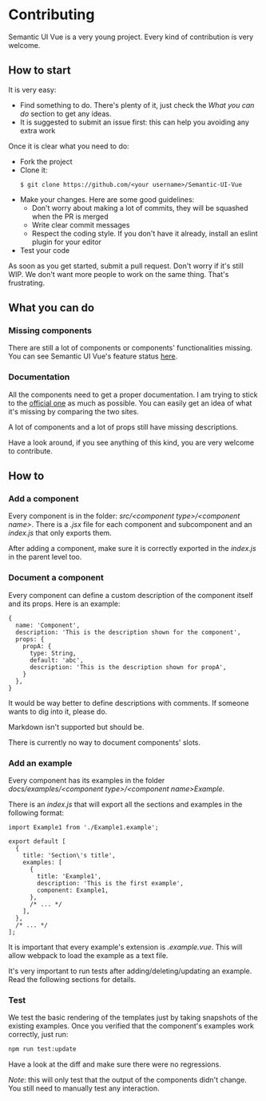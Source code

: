 # Contributing

Semantic UI Vue is a very young project. Every kind of contribution is very welcome.

## How to start

It is very easy:

* Find something to do. There's plenty of it, just check the *What you can do* section to get any ideas.
* It is suggested to submit an issue first: this can help you avoiding any extra work

Once it is clear what you need to do:

* Fork the project
* Clone it:
  ```
  $ git clone https://github.com/<your username>/Semantic-UI-Vue
  ```
* Make your changes. Here are some good guidelines:
  * Don't worry about making a lot of commits, they will be squashed when the PR is merged
  * Write clear commit messages
  * Respect the coding style. If you don't have it already, install an eslint plugin for your editor
* Test your code

As soon as you get started, submit a pull request. Don't worry if it's still WIP. We don't want more people to work on the same thing. That's frustrating.

## What you can do

### Missing components

There are still a lot of components or components' functionalities missing. You can see Semantic UI Vue's feature status [here](https://semantic-ui-vue.github.io/#/features).

### Documentation

All the components need to get a proper documentation. I am trying to stick to the [official one](https://semantic-ui.com) as much as possible.
You can easily get an idea of what it's missing by comparing the two sites.

A lot of components and a lot of props still have missing descriptions.

Have a look around, if you see anything of this kind, you are very welcome to contribute.

## How to

### Add a component

Every component is in the folder: *src/&lt;component type>/&lt;component name>*.
There is a *.jsx* file for each component and subcomponent and an *index.js* that only exports them.

After adding a component, make sure it is correctly exported in the *index.js* in the parent level too.

### Document a component

Every component can define a custom description of the component itself and its props. Here is an example:

```
{
  name: 'Component',
  description: 'This is the description shown for the component',
  props: {
    propA: {
      type: String,
      default: 'abc',
      description: 'This is the description shown for propA',
    }
  },
}
```

It would be way better to define descriptions with comments. If someone wants to dig into it, please do.

Markdown isn't supported but should be.

There is currently no way to document components' slots.

### Add an example

Every component has its examples in the folder *docs/examples/&lt;component type>/&lt;component name>Example*.

There is an *index.js* that will export all the sections and examples in the following format:

```
import Example1 from './Example1.example';

export default [
  {
    title: 'Section\'s title',
    examples: [
      {
        title: 'Example1',
        description: 'This is the first example',
        component: Example1,
      },
      /* ... */
    ],
  },
  /* ... */
];
```

It is important that every example's extension is *.example.vue*. This will allow webpack to load the example as a text file.

It's very important to run tests after adding/deleting/updating an example. Read the following sections for details.

### Test

We test the basic rendering of the templates just by taking snapshots of the existing examples. Once you verified that the component's examples work correctly, just run:

```sh
npm run test:update
```

Have a look at the diff and make sure there were no regressions.

*Note*: this will only test that the output of the components didn't change. You still need to manually test any interaction.
